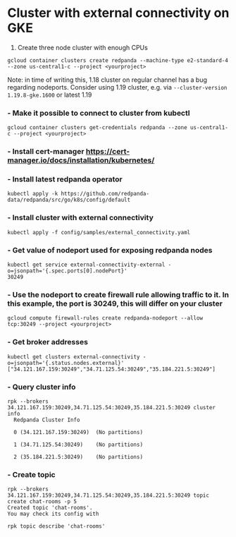 # Cluster with external connectivity on GKE

1. Create three node cluster with enough CPUs
```
gcloud container clusters create redpanda --machine-type e2-standard-4 --zone us-central1-c --project <yourproject>
```
Note: in time of writing this, 1.18 cluster on regular channel has a bug regarding nodeports. Consider using 1.19 cluster, e.g. via `--cluster-version 1.19.8-gke.1600` or latest 1.19
### - Make it possible to connect to cluster from kubectl
```
gcloud container clusters get-credentials redpanda --zone us-central1-c --project <yourproject>
```
### - Install cert-manager https://cert-manager.io/docs/installation/kubernetes/
### - Install latest redpanda operator
```
kubectl apply -k https://github.com/redpanda-data/redpanda/src/go/k8s/config/default
```
### - Install cluster with external connectivity
```
kubectl apply -f config/samples/external_connectivity.yaml
```
### - Get value of nodeport used for exposing redpanda nodes
```
kubectl get service external-connectivity-external -o=jsonpath='{.spec.ports[0].nodePort}'
30249
```
### - Use the nodeport to create firewall rule allowing traffic to it. In this example, the port is 30249, this will differ on your cluster
```
gcloud compute firewall-rules create redpanda-nodeport --allow tcp:30249 --project <yourproject>
```
### - Get broker addresses
```
kubectl get clusters external-connectivity -o=jsonpath='{.status.nodes.external}'
["34.121.167.159:30249","34.71.125.54:30249","35.184.221.5:30249"]
```
### - Query cluster info
```
rpk --brokers 34.121.167.159:30249,34.71.125.54:30249,35.184.221.5:30249 cluster info
  Redpanda Cluster Info

  0 (34.121.167.159:30249)  (No partitions)

  1 (34.71.125.54:30249)    (No partitions)

  2 (35.184.221.5:30249)    (No partitions)
```
### - Create topic
```
rpk --brokers 34.121.167.159:30249,34.71.125.54:30249,35.184.221.5:30249 topic create chat-rooms -p 5
Created topic 'chat-rooms'.
You may check its config with

rpk topic describe 'chat-rooms'
```